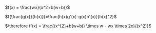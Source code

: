 

$f(x) = \frac{wx}{x^2+b(w+b)}$

$f(\frac{g(x)}{h(x)})=\frac{h(x)g'(x)-g(x)h'(x)}{h(x)^2}$

$\therefore f'(x) = \frac{(x^{2}+b(w+b)) \times w - wx \times 2x}{(x^2)}$